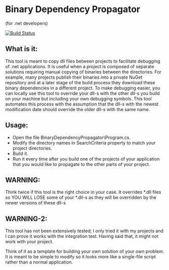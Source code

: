 # Binary Dependency Propagator
(for .net developers)

[![Build Status](https://dev.azure.com/krzysztofjaniszewski0334/BinaryDependencyPropagator/_apis/build/status/krzyszsz.BinaryDependencyPropagator?branchName=master)](https://dev.azure.com/krzysztofjaniszewski0334/BinaryDependencyPropagator/_build/latest?definitionId=1&branchName=master)


## What is it:
This tool is meant to copy dll files between projects to facilitate debugging of .net applications.
It is useful when a project is composed of separate solutions requiring manual copying of binaries between the directories.
For example, many projects publish their binaries into a private NuGet repository and at a later stage of the build process
they download these binary dependencies in a different project.
To make debugging easier, you can locally use this tool to override your dll-s with the other dll-s you build on your machine
but including your own debugging symbols. This tool automates this process with the assumption that the dll-s with the newest
modification date should override the older dll-s with the same name.

## Usage:
* Open the file BinaryDependencyPropagator\Program.cs.
* Modify the directory names in SearchCriteria property to match your project directories.
* Build it.
* Run it every time after you build one of the projects of your application that you would like to propagate
to the other parts of your project.

## WARNING:
Think twice if this tool is the right choice in your case. It overrides *.dll files so YOU WILL LOSE some of your *.dll-s as
they will be overridden by the newer versions of these dll-s

## WARNING-2:
This tool has not been extensively tested; I only tried it with my projects and I can prove it works with the integration test.
Having said that, it might not work with your project.

Think of it as a template for building your own solution of your own problem.
It is meant to be simple to modify so it looks more like a single-file script rather than a normal application.
